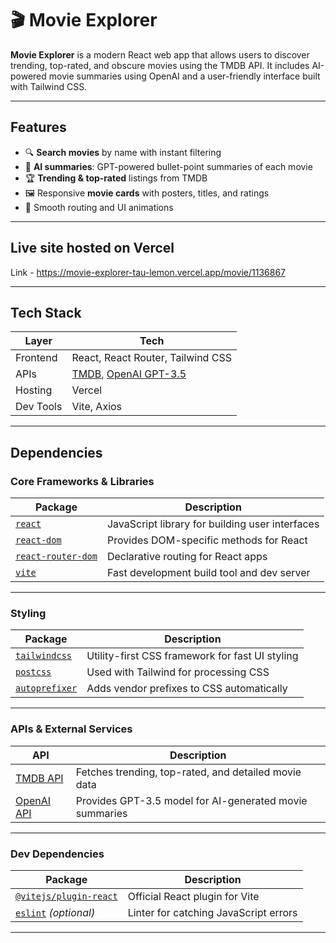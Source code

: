 # 🎬 Movie Explorer

**Movie Explorer** is a modern React web app that allows users to discover trending, top-rated, and obscure movies using the TMDB API. It includes AI-powered movie summaries using OpenAI and a user-friendly interface built with Tailwind CSS.

---

## Features

- 🔍 **Search movies** by name with instant filtering
- 🧠 **AI summaries**: GPT-powered bullet-point summaries of each movie
- 🏆 **Trending & top-rated** listings from TMDB
- 🖼️ Responsive **movie cards** with posters, titles, and ratings
- 🚀 Smooth routing and UI animations

---

## Live site hosted on Vercel
Link - https://movie-explorer-tau-lemon.vercel.app/movie/1136867

---

## Tech Stack

| Layer | Tech |
|-------|------|
| Frontend | React, React Router, Tailwind CSS |
| APIs | [TMDB](https://www.themoviedb.org/documentation/api), [OpenAI GPT-3.5](https://platform.openai.com/) |
| Hosting | Vercel |
| Dev Tools | Vite, Axios |

---

## Dependencies

### Core Frameworks & Libraries

| Package | Description |
|--------|-------------|
| [`react`](https://reactjs.org/) | JavaScript library for building user interfaces |
| [`react-dom`](https://reactjs.org/docs/react-dom.html) | Provides DOM-specific methods for React |
| [`react-router-dom`](https://reactrouter.com/) | Declarative routing for React apps |
| [`vite`](https://vitejs.dev/) | Fast development build tool and dev server |

---

### Styling

| Package | Description |
|--------|-------------|
| [`tailwindcss`](https://tailwindcss.com/) | Utility-first CSS framework for fast UI styling |
| [`postcss`](https://postcss.org/) | Used with Tailwind for processing CSS |
| [`autoprefixer`](https://github.com/postcss/autoprefixer) | Adds vendor prefixes to CSS automatically |

---

### APIs & External Services

| API | Description |
|-----|-------------|
| [TMDB API](https://developer.themoviedb.org/docs) | Fetches trending, top-rated, and detailed movie data |
| [OpenAI API](https://platform.openai.com/docs) | Provides GPT-3.5 model for AI-generated movie summaries |

---

### Dev Dependencies

| Package | Description |
|--------|-------------|
| [`@vitejs/plugin-react`](https://www.npmjs.com/package/@vitejs/plugin-react) | Official React plugin for Vite |
| [`eslint`](https://eslint.org/) *(optional)* | Linter for catching JavaScript errors |

---

